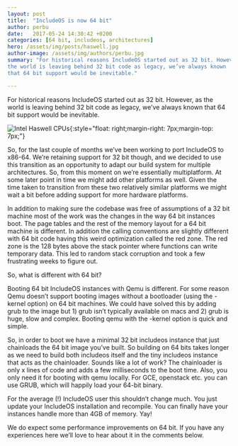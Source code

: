 ```yaml
---
layout: post
title:  "IncludeOS is now 64 bit"
author: perbu
date:   2017-05-24 14:30:42 +0200
categories: [64 bit, includeos, architectures]
hero: /assets/img/posts/haswell.jpg
author-image: /assets/img/authors/perbu.jpg
summary: "For historical reasons IncludeOS started out as 32 bit. However, as
the world is leaving behind 32 bit code as legacy, we’ve always known
that 64 bit support would be inevitable."

---
```


For historical reasons IncludeOS started out as 32 bit. However, as
the world is leaving behind 32 bit code as legacy, we’ve always known
that 64 bit support would be inevitable.

![Intel Haswell CPUs]({{site-url}}/assets/img/posts/haswell.jpg){:style="float: right;margin-right: 7px;margin-top: 7px;"}

So, for the last couple of months we’ve been working to port IncludeOS
to x86-64. We’re retaining support for 32 bit though, and we decided
to use this transition as an opportunity to adapt our build system for
multiple architectures. So, from this moment on we’re essentially
multiplatform. At some later point in time we might add other
platforms as well. Given the time taken to transition from these two
relatively similar platforms we might wait a bit before adding support
for more hardware platforms.

In addition to making sure the codebase was free of assumptions of a
32 bit machine most of the work was the changes in the way 64 bit
instances boot. The page tables and the rest of the memory layout for
a 64 bit machine is different. In addition the calling conventions are
slightly different with 64 bit code having this weird optimization
called the red zone. The red zone is the 128 bytes above the stack
pointer where functions can write temporary data. This led to random
stack corruption and took a few frustrating weeks to figure out.


So, what is different with 64 bit?

Booting 64 bit IncludeOS instances with Qemu is different.  For some
reason Qemu doesn’t support booting images without a bootloader (using
the -kernel option) on 64 bit machines. We could have solved this by
adding grub to the image but 1) grub isn’t typically available on macs
and 2) grub is huge, slow and complex. Booting qemu with the -kernel
option is quick and simple.

So, in order to boot we have a minimal 32 bit includeos instance that
just chainloads the 64 bit image you’ve built. So building on 64 bits
takes longer as we need to build both includeos itself and the tiny
includeos instance that acts as the chainloader. Sounds like a lot of
work? The chainloader is only x lines of code and adds a few
milliseconds to the boot time. Also, you only need it for booting with
qemu locally. For GCE, openstack etc. you can use GRUB, which will
happily load your 64-bit binary.

For the average (!) IncludeOS user this shouldn’t change much. You
just update your IncludeOS installation and recompile. You can finally
have your instances handle more than 4GB of memory. Yay!

We do expect some performance improvements on 64 bit. If you have any
experiences here we’ll love to hear about it in the comments below.
